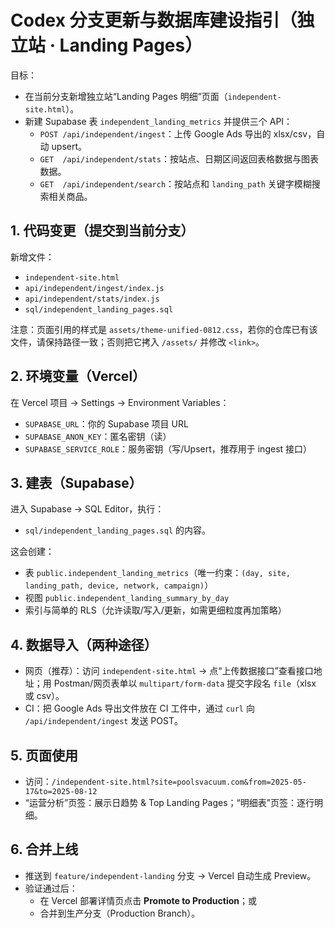 # Codex 分支更新与数据库建设指引（独立站 · Landing Pages）

目标：
- 在当前分支新增独立站“Landing Pages 明细”页面（`independent-site.html`）。
- 新建 Supabase 表 `independent_landing_metrics` 并提供三个 API：
  - `POST /api/independent/ingest`：上传 Google Ads 导出的 xlsx/csv，自动 upsert。
  - `GET  /api/independent/stats`：按站点、日期区间返回表格数据与图表数据。
  - `GET  /api/independent/search`：按站点和 `landing_path` 关键字模糊搜索相关商品。

## 1. 代码变更（提交到当前分支）
新增文件：
- `independent-site.html`
- `api/independent/ingest/index.js`
- `api/independent/stats/index.js`
- `sql/independent_landing_pages.sql`

注意：页面引用的样式是 `assets/theme-unified-0812.css`，若你的仓库已有该文件，请保持路径一致；否则把它拷入 `/assets/` 并修改 `<link>`。

## 2. 环境变量（Vercel）
在 Vercel 项目 → Settings → Environment Variables：
- `SUPABASE_URL`：你的 Supabase 项目 URL
- `SUPABASE_ANON_KEY`：匿名密钥（读）
- `SUPABASE_SERVICE_ROLE`：服务密钥（写/Upsert，推荐用于 ingest 接口）

## 3. 建表（Supabase）
进入 Supabase → SQL Editor，执行：
- `sql/independent_landing_pages.sql` 的内容。

这会创建：
- 表 `public.independent_landing_metrics`（唯一约束：`(day, site, landing_path, device, network, campaign)`）
- 视图 `public.independent_landing_summary_by_day`
- 索引与简单的 RLS（允许读取/写入/更新，如需更细粒度再加策略）

## 4. 数据导入（两种途径）
- 网页（推荐）：访问 `independent-site.html` → 点“上传数据接口”查看接口地址；用 Postman/网页表单以 `multipart/form-data` 提交字段名 `file`（xlsx 或 csv）。
- CI：把 Google Ads 导出文件放在 CI 工件中，通过 `curl` 向 `/api/independent/ingest` 发送 POST。

## 5. 页面使用
- 访问：`/independent-site.html?site=poolsvacuum.com&from=2025-05-17&to=2025-08-12`
- “运营分析”页签：展示日趋势 & Top Landing Pages；“明细表”页签：逐行明细。

## 6. 合并上线
- 推送到 `feature/independent-landing` 分支 → Vercel 自动生成 Preview。
- 验证通过后：
  - 在 Vercel 部署详情页点击 **Promote to Production**；或
  - 合并到生产分支（Production Branch）。
